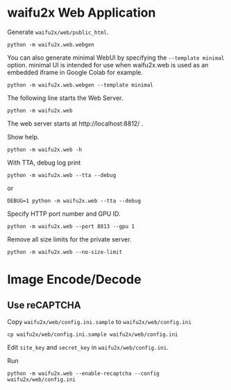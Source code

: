 # waifu2x Web Application

Generate `waifu2x/web/public_html`.
```
python -m waifu2x.web.webgen
```

You can also generate minimal WebUI by specifying the `--template minimal` option.
minimal UI is intended for use when waifu2x.web is used as an embedded iframe in Google Colab for example.
```
python -m waifu2x.web.webgen --template minimal
```

The following line starts the Web Server.
```
python -m waifu2x.web
```
The web server starts at http://localhost:8812/ .

Show help.
```
python -m waifu2x.web -h
```

With TTA, debug log print
```
python -m waifu2x.web --tta --debug
```
or
```
DEBUG=1 python -m waifu2x.web --tta --debug
```

Specify HTTP port number and GPU ID.
```
python -m waifu2x.web --port 8813 --gpu 1
```

Remove all size limits for the private server.
```
python -m waifu2x.web --no-size-limit
```


# Image Encode/Decode

## Use reCAPTCHA

Copy `waifu2x/web/config.ini.sample` to `waifu2x/web/config.ini`
```
cp waifu2x/web/config.ini.sample waifu2x/web/config.ini
```

Edit `site_key` and `secret_key` in `waifu2x/web/config.ini`.

Run
```
python -m waifu2x.web --enable-recaptcha --config waifu2x/web/config.ini
```
